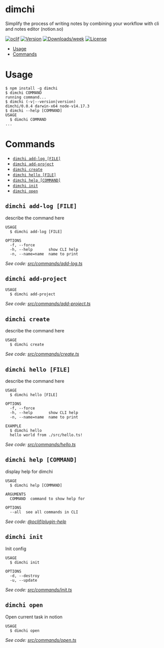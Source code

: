 dimchi
======

Simplify the process of writing notes by combining your workflow with cli and notes editor (notion.so)

[![oclif](https://img.shields.io/badge/cli-oclif-brightgreen.svg)](https://oclif.io)
[![Version](https://img.shields.io/npm/v/dimchi.svg)](https://npmjs.org/package/dimchi)
[![Downloads/week](https://img.shields.io/npm/dw/dimchi.svg)](https://npmjs.org/package/dimchi)
[![License](https://img.shields.io/npm/l/dimchi.svg)](https://github.com/tbntdima/dimchi/blob/master/package.json)

<!-- toc -->
* [Usage](#usage)
* [Commands](#commands)
<!-- tocstop -->
# Usage
<!-- usage -->
```sh-session
$ npm install -g dimchi
$ dimchi COMMAND
running command...
$ dimchi (-v|--version|version)
dimchi/0.0.4 darwin-x64 node-v14.17.3
$ dimchi --help [COMMAND]
USAGE
  $ dimchi COMMAND
...
```
<!-- usagestop -->
# Commands
<!-- commands -->
* [`dimchi add-log [FILE]`](#dimchi-add-log-file)
* [`dimchi add-project`](#dimchi-add-project)
* [`dimchi create`](#dimchi-create)
* [`dimchi hello [FILE]`](#dimchi-hello-file)
* [`dimchi help [COMMAND]`](#dimchi-help-command)
* [`dimchi init`](#dimchi-init)
* [`dimchi open`](#dimchi-open)

## `dimchi add-log [FILE]`

describe the command here

```
USAGE
  $ dimchi add-log [FILE]

OPTIONS
  -f, --force
  -h, --help       show CLI help
  -n, --name=name  name to print
```

_See code: [src/commands/add-log.ts](https://github.com/tbntdima/dimchi/blob/v0.0.4/src/commands/add-log.ts)_

## `dimchi add-project`

```
USAGE
  $ dimchi add-project
```

_See code: [src/commands/add-project.ts](https://github.com/tbntdima/dimchi/blob/v0.0.4/src/commands/add-project.ts)_

## `dimchi create`

describe the command here

```
USAGE
  $ dimchi create
```

_See code: [src/commands/create.ts](https://github.com/tbntdima/dimchi/blob/v0.0.4/src/commands/create.ts)_

## `dimchi hello [FILE]`

describe the command here

```
USAGE
  $ dimchi hello [FILE]

OPTIONS
  -f, --force
  -h, --help       show CLI help
  -n, --name=name  name to print

EXAMPLE
  $ dimchi hello
  hello world from ./src/hello.ts!
```

_See code: [src/commands/hello.ts](https://github.com/tbntdima/dimchi/blob/v0.0.4/src/commands/hello.ts)_

## `dimchi help [COMMAND]`

display help for dimchi

```
USAGE
  $ dimchi help [COMMAND]

ARGUMENTS
  COMMAND  command to show help for

OPTIONS
  --all  see all commands in CLI
```

_See code: [@oclif/plugin-help](https://github.com/oclif/plugin-help/blob/v3.2.2/src/commands/help.ts)_

## `dimchi init`

Init config

```
USAGE
  $ dimchi init

OPTIONS
  -d, --destroy
  -u, --update
```

_See code: [src/commands/init.ts](https://github.com/tbntdima/dimchi/blob/v0.0.4/src/commands/init.ts)_

## `dimchi open`

Open current task in notion

```
USAGE
  $ dimchi open
```

_See code: [src/commands/open.ts](https://github.com/tbntdima/dimchi/blob/v0.0.4/src/commands/open.ts)_
<!-- commandsstop -->
